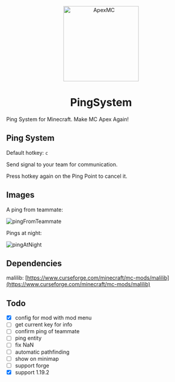 <p align="center">
    <img src="./src/main/resources/assets/apex_mc/icon.png" alt="ApexMC" width="200"/> 
</p>

<h1 align="center">PingSystem</h1>

Ping System for Minecraft. Make MC Apex Again!

## Ping System

Default hotkey: `c`

Send signal to your team for communication.

Press hotkey again on the Ping Point to cancel it.

## Images

A ping from teammate:

![pingFromTeammate](images/pingFromTeammate.png)

Pings at night:

![pingAtNight](images/pingAtNight.png)

## Dependencies

malilib: [https://www.curseforge.com/minecraft/mc-mods/malilib](https://www.curseforge.com/minecraft/mc-mods/malilib)

## Todo

- [x] config for mod with mod menu
- [ ] get current key for info
- [ ] confirm ping of teammate
- [ ] ping entity
- [ ] fix NaN
- [ ] automatic pathfinding
- [ ] show on minimap
- [ ] support forge
- [x] support 1.19.2
